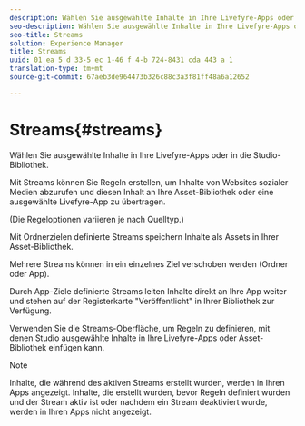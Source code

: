 ```yaml
---
description: Wählen Sie ausgewählte Inhalte in Ihre Livefyre-Apps oder in die Studio-Bibliothek.
seo-description: Wählen Sie ausgewählte Inhalte in Ihre Livefyre-Apps oder in die Studio-Bibliothek.
seo-title: Streams
solution: Experience Manager
title: Streams
uuid: 01 ea 5 d 33-5 ec 1-46 f 4-b 724-8431 cda 443 a 1
translation-type: tm+mt
source-git-commit: 67aeb3de964473b326c88c3a3f81ff48a6a12652

---
```



# Streams{#streams}

Wählen Sie ausgewählte Inhalte in Ihre Livefyre-Apps oder in die Studio-Bibliothek.

Mit Streams können Sie Regeln erstellen, um Inhalte von Websites sozialer Medien abzurufen und diesen Inhalt an Ihre Asset-Bibliothek oder eine ausgewählte Livefyre-App zu übertragen.

(Die Regeloptionen variieren je nach Quelltyp.)

Mit Ordnerzielen definierte Streams speichern Inhalte als Assets in Ihrer Asset-Bibliothek.

Mehrere Streams können in ein einzelnes Ziel verschoben werden (Ordner oder App).

Durch App-Ziele definierte Streams leiten Inhalte direkt an Ihre App weiter und stehen auf der Registerkarte &quot;Veröffentlicht&quot; in Ihrer Bibliothek zur Verfügung.

Verwenden Sie die Streams-Oberfläche, um Regeln zu definieren, mit denen Studio ausgewählte Inhalte in Ihre Livefyre-Apps oder Asset-Bibliothek einfügen kann.

>[!NOTE]
>
>Inhalte, die während des aktiven Streams erstellt wurden, werden in Ihren Apps angezeigt. Inhalte, die erstellt wurden, bevor Regeln definiert wurden und der Stream aktiv ist oder nachdem ein Stream deaktiviert wurde, werden in Ihren Apps nicht angezeigt.

